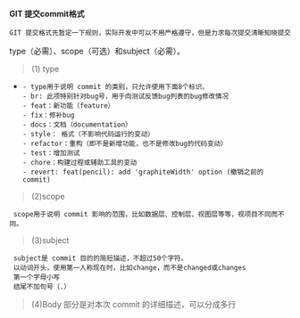 
#### GIT 提交commit格式
```java
GIT 提交格式先暂定一下规则，实际开发中可以不用严格遵守，但是力求每次提交清晰知晓提交情况即可。在此基础上希望能严格遵守这些规则。
```

type（必需）、scope（可选）和subject（必需）。



> (1) type

- ```shell
  - type用于说明 commit 的类别，只允许使用下面8个标识。
  - br: 此项特别针对bug号，用于向测试反馈bug列表的bug修改情况
  - feat：新功能（feature）
  - fix：修补bug
  - docs：文档（documentation）
  - style： 格式（不影响代码运行的变动）
  - refactor：重构（即不是新增功能，也不是修改bug的代码变动）
  - test：增加测试
  - chore：构建过程或辅助工具的变动
  - revert: feat(pencil): add 'graphiteWidth' option (撤销之前的commit)
  
  ```


> (2)scope

```shell
 scope用于说明 commit 影响的范围，比如数据层、控制层、视图层等等，视项目不同而不同。
```

> (3)subject

```shell
 subject是 commit 目的的简短描述，不超过50个字符。
 以动词开头，使用第一人称现在时，比如change，而不是changed或changes
 第一个字母小写
 结尾不加句号（.）
```

> (4)Body 部分是对本次 commit 的详细描述，可以分成多行